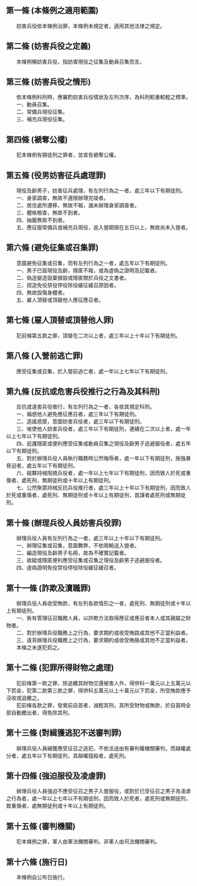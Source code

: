 第一條 (本條例之適用範圍)
-------------------------
　　妨害兵役依本條例治罪，本條例未規定者，適用其他法律之規定。  


第二條 (妨害兵役之定義)
-----------------------
　　本條例稱妨害兵役，指妨害現役之征集及動員召集而言。  


第三條 (妨害兵役之情形)
-----------------------
　　依本條例科刑時，應審酌妨害兵役情狀及左列次序，為科刑較重較輕之標準。  
　　一、動員召集。  
　　二、常備兵現役征集。  
　　三、補充兵現役征集。  


第四條 (褫奪公權)
-----------------
　　犯本條例有期徒刑之罪者，並宣告褫奪公權。  


第五條 (役男妨害征兵處理罪)
---------------------------
　　現役及齡男子，妨害征兵處理，有左列行為之一者，處三年以下有期徒刑。  
　　一、身家調查，無故不遵限辦理完竣者。  
　　二、居住處所遷移，無故不報，漏未辦理身家調查者。  
　　三、體格檢查，無故不到者。  
　　四、抽籤無故不到者。  
　　五、應征服常備兵或補充兵現役，逾入營期限在五日以上，無故尚未入營者。  


第六條 (避免征集或召集罪)
-------------------------
　　意圖避免征集或召集，而有左列行為之一者，處五年以下有期徒刑。  
　　一、男子巳屆現役及齡，隱匿不報，或為虛偽之證明及記載者。  
　　二、偽造變造毀棄損毀或隱匿關於兵役之文書者。  
　　三、捏造免役禁役停役除役緩征緩召原因者。  
　　四、無故毀傷身體者。  
　　五、雇人頂替或頂替他人應征應召者。  


第七條 (雇人頂替或頂替他人罪)
-----------------------------
　　犯前條第五款之罪，頂替在二次以上者，處三年以上十年以下有期徒刑。  


第八條 (入營前逃亡罪)
---------------------
　　應受征集或召集，於入營前逃亡者，處一年以上七年以下有期徒刑。  


第九條 (反抗或危害兵役推行之行為及其科刑)
-----------------------------------------
　　反抗或違害兵役推行，有左列行為之一者，各依其規定科刑。  
　　一、煽惑他人避免應征應召者，處三年以下有期徒刑。  
　　二、造謠惑眾，意圖妨害兵役者，處三年以下有期徒刑。  
　　三、唆使他人妨害兵役者，處三年以下有期徒刑，連續在二次以上者，處一年以上七年以下有期徒刑。  
　　四、庇護隱匿或便利應受征集或動員召集之現役及齡男子逃避服役者，處五年以下有期徒刑。  
　　五、對於辦理兵役人員執行職務時公然侮辱者，處一年以下有期徒刑，施強暴脅迫者，處五年以下有期徒刑。  
　　六、結夥持械阻撓兵役者，處一年以上七年以下有期徒刑，因而致人於死或重傷者，處死刑、無期徒刑或十年以上有期徒刑。  
　　七、公然聚眾持械反抗兵役推行者，處三年以上十年以下有期徒刑，因而致人於死或重傷者，處死刑、無期徒刑或十年以上有期徒刑，首謀者處死刑或無期徒刑。  


第十條 (辦理兵役人員妨害兵役罪)
-------------------------------
　　辦理兵役人員有左列行為之一者，處三年以上十年以下有期徒刑。  
　　一、辦理征集或召集，意圖舞弊，不依限輸送入營者。  
　　二、編造現役及齡男子名冊，故為不確實記載者。  
　　三、故縱或隱匿便利應受征集或召集之現役及齡男子逃避服役者。  
　　四、虛偽證明免役禁役停役除役緩征緩召者。  


第十一條 (詐欺及瀆職罪)
-----------------------
　　辦理兵役人員收受賄款，有左列各款情形之一者，處死刑、無期徒刑或十年以上有期徒刑。  
　　一、負有管理征召職務人員，以詐欺方法取得應征或應召者本人或其親屬之財物者。  
　　二、對於辦理兵役職務上之行為，要求期約或收受賄路或其他不正當利益者。  
　　三、違背辦理兵役職務上之行為，要求期約或收受賄胳或其他不正當利益者。  
　　本條之未遂犯罰之。  


第十二條 (犯罪所得財物之處理)
-----------------------------
　　犯前條第一款之罪，除追繳其財物交還被害人外，得併科一萬元以上五萬元以下罰金，犯第二款第三款之罪，得併科五萬元以上十萬元以下罰金，所受賄款應予沒收或追繳之。  
　　犯前條各款之罪，發覺前自首者，減輕其刑，其所受財物或賄款，於自首時全部自動繳出者，得免除其刑。  


第十三條 (對緝獲逃犯不送審判罪)
-------------------------------
　　辦理兵役人員緝獲應受征召之逃犯，不依法送由有審判權機關審判，而越權處分者，處五年以下有期徒刑，其越權擅殺者，處死刑。  


第十四條 (強迫服役及凌虐罪)
---------------------------
　　辦理兵役人員強迫不應受征召之男子入營服役，或對於已受征召之男子為凌虐之行為者，處一年以上七年以不有期徒刑，因而致人於死者，處死刑或無期徒刑，致重傷者，處無期徒刑或十年以上有期徒刑。  


第十五條 (審判機關)
-------------------
　　犯本條例之罪，軍人由軍法機關審判，非軍人由司法機關審判。  


第十六條 (施行日)
-----------------
　　本條例自公布日施行。